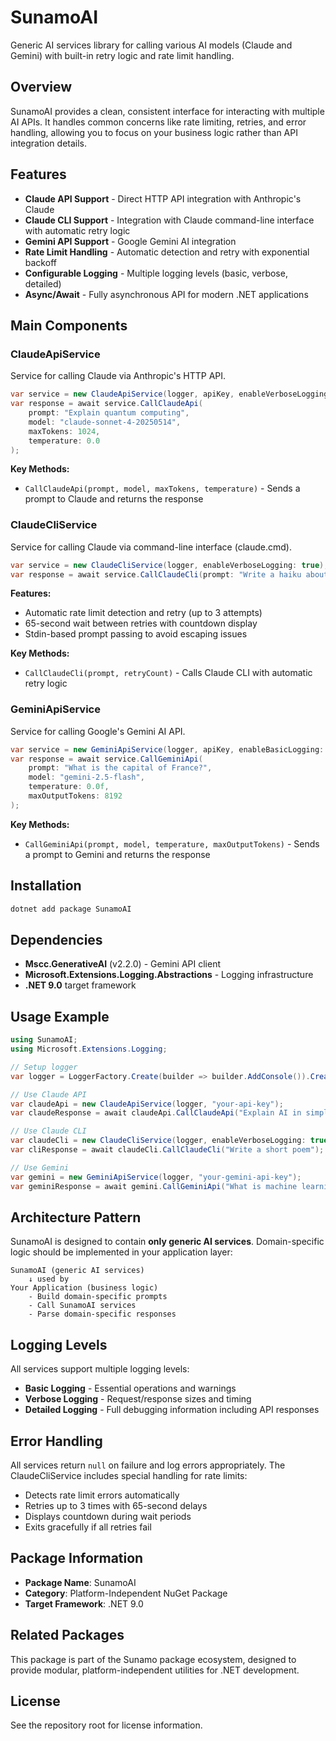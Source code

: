 # SunamoAI

Generic AI services library for calling various AI models (Claude and Gemini) with built-in retry logic and rate limit handling.

## Overview

SunamoAI provides a clean, consistent interface for interacting with multiple AI APIs. It handles common concerns like rate limiting, retries, and error handling, allowing you to focus on your business logic rather than API integration details.

## Features

- **Claude API Support** - Direct HTTP API integration with Anthropic's Claude
- **Claude CLI Support** - Integration with Claude command-line interface with automatic retry logic
- **Gemini API Support** - Google Gemini AI integration
- **Rate Limit Handling** - Automatic detection and retry with exponential backoff
- **Configurable Logging** - Multiple logging levels (basic, verbose, detailed)
- **Async/Await** - Fully asynchronous API for modern .NET applications

## Main Components

### ClaudeApiService
Service for calling Claude via Anthropic's HTTP API.

```csharp
var service = new ClaudeApiService(logger, apiKey, enableVerboseLogging: true);
var response = await service.CallClaudeApi(
    prompt: "Explain quantum computing",
    model: "claude-sonnet-4-20250514",
    maxTokens: 1024,
    temperature: 0.0
);
```

**Key Methods:**
- `CallClaudeApi(prompt, model, maxTokens, temperature)` - Sends a prompt to Claude and returns the response

### ClaudeCliService
Service for calling Claude via command-line interface (claude.cmd).

```csharp
var service = new ClaudeCliService(logger, enableVerboseLogging: true);
var response = await service.CallClaudeCli(prompt: "Write a haiku about coding");
```

**Features:**
- Automatic rate limit detection and retry (up to 3 attempts)
- 65-second wait between retries with countdown display
- Stdin-based prompt passing to avoid escaping issues

**Key Methods:**
- `CallClaudeCli(prompt, retryCount)` - Calls Claude CLI with automatic retry logic

### GeminiApiService
Service for calling Google's Gemini AI API.

```csharp
var service = new GeminiApiService(logger, apiKey, enableBasicLogging: true);
var response = await service.CallGeminiApi(
    prompt: "What is the capital of France?",
    model: "gemini-2.5-flash",
    temperature: 0.0f,
    maxOutputTokens: 8192
);
```

**Key Methods:**
- `CallGeminiApi(prompt, model, temperature, maxOutputTokens)` - Sends a prompt to Gemini and returns the response

## Installation

```bash
dotnet add package SunamoAI
```

## Dependencies

- **Mscc.GenerativeAI** (v2.2.0) - Gemini API client
- **Microsoft.Extensions.Logging.Abstractions** - Logging infrastructure
- **.NET 9.0** target framework

## Usage Example

```csharp
using SunamoAI;
using Microsoft.Extensions.Logging;

// Setup logger
var logger = LoggerFactory.Create(builder => builder.AddConsole()).CreateLogger("AI");

// Use Claude API
var claudeApi = new ClaudeApiService(logger, "your-api-key");
var claudeResponse = await claudeApi.CallClaudeApi("Explain AI in simple terms");

// Use Claude CLI
var claudeCli = new ClaudeCliService(logger, enableVerboseLogging: true);
var cliResponse = await claudeCli.CallClaudeCli("Write a short poem");

// Use Gemini
var gemini = new GeminiApiService(logger, "your-gemini-api-key");
var geminiResponse = await gemini.CallGeminiApi("What is machine learning?");
```

## Architecture Pattern

SunamoAI is designed to contain **only generic AI services**. Domain-specific logic should be implemented in your application layer:

```
SunamoAI (generic AI services)
    ↓ used by
Your Application (business logic)
    - Build domain-specific prompts
    - Call SunamoAI services
    - Parse domain-specific responses
```

## Logging Levels

All services support multiple logging levels:

- **Basic Logging** - Essential operations and warnings
- **Verbose Logging** - Request/response sizes and timing
- **Detailed Logging** - Full debugging information including API responses

## Error Handling

All services return `null` on failure and log errors appropriately. The ClaudeCliService includes special handling for rate limits:

- Detects rate limit errors automatically
- Retries up to 3 times with 65-second delays
- Displays countdown during wait periods
- Exits gracefully if all retries fail

## Package Information

- **Package Name**: SunamoAI
- **Category**: Platform-Independent NuGet Package
- **Target Framework**: .NET 9.0

## Related Packages

This package is part of the Sunamo package ecosystem, designed to provide modular, platform-independent utilities for .NET development.

## License

See the repository root for license information.
